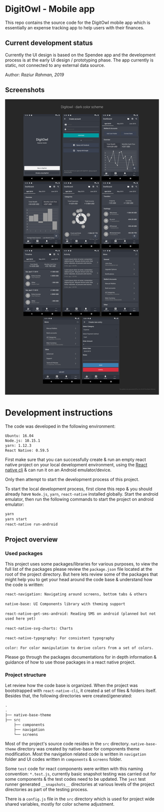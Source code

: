 # DigitOwl - Mobile app

This repo contains the source code for the DigitOwl mobile app which is essentially an expense tracking app to help users with their finances.

## Current development status

Currently the UI design is based on the Spendee app and the development process is at the early UI design / prototyping phase. The app currently is static, not connected to any external data source.

Author: *Raziur Rahman, 2019*

## Screenshots

![DigitOwl screenshot](screenshot.jpg)


# Development instructions

The code was developed in the following environment:

```
Ubuntu: 16.04
Node.js: 10.15.1
yarn: 1.12.3
React Native: 0.59.5
```

First make sure that you can successfully create & run an empty react native project on your local development environment, using the [React native cli](https://facebook.github.io/react-native/docs/getting-started) & can run it on an Android emulator/device.

Only then attempt to start the development process of this project.

To start the local development process, first clone this repo & you should already have `Node.js`, `yarn`, `react-native` installed globally. Start the android emulator, then run the following commands to start the project on android emulator:

```bash
yarn
yarn start
react-native run-android
```

## Project overview

### Used packages

This project uses some packages/libraries for various purposes, to view the full list of the packages please review the `package.json` file located at the root of the project directory. But here lets review some of the packages that might help you to get your head around the code base & understand how the code is written:

```
react-navigation: Navigating around screens, bottom tabs & others

native-base: UI Components library with theming support

react-native-get-sms-android: Reading SMS on android (planned but not used here yet)

react-native-svg-charts: Charts

react-native-typography: For consistent typography

color: For color manipulation to derive colors from a set of colors.
```

Please go through the packages documentations for in depth information & guidance of how to use those packages in a react native project.

### Project structure

Let review how the code base is organized. When the project was bootstrapped with `react-native-cli`, it created a set of files & folders itself. Besides that, the following directories were created/generated:

```
.
.
├── native-base-theme
├── src
    ├── components
    ├── navigation
    └── screens

```

Most of the project's source code resides in the `src` directory. `native-base-theme` directory was created by native-base for components theme modification. Most the navigation related code is written in `navigation` folder and UI codes written in `components` & `screens` folder.

Some `test` code for react components were written with this naming convention: `*.test.js`, currently basic snapshot testing was carried out for some components & the test codes need to be updated. The `jest` test runner generated `__snapshots__` directories at various levels of the project directories as part of the testing process.

There is a `config.js` file in the `src` directory which is used for project wide shared variables, mostly for color scheme adjustment.
